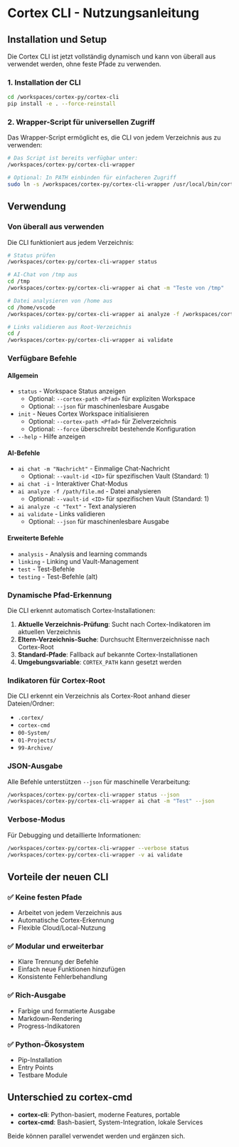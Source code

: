 # Cortex CLI - Nutzungsanleitung

## Installation und Setup

Die Cortex CLI ist jetzt vollständig dynamisch und kann von überall aus verwendet werden, ohne feste Pfade zu verwenden.

### 1. Installation der CLI
```bash
cd /workspaces/cortex-py/cortex-cli
pip install -e . --force-reinstall
```

### 2. Wrapper-Script für universellen Zugriff
Das Wrapper-Script ermöglicht es, die CLI von jedem Verzeichnis aus zu verwenden:
```bash
# Das Script ist bereits verfügbar unter:
/workspaces/cortex-py/cortex-cli-wrapper

# Optional: In PATH einbinden für einfacheren Zugriff
sudo ln -s /workspaces/cortex-py/cortex-cli-wrapper /usr/local/bin/cortex-cli
```

## Verwendung

### Von überall aus verwenden
Die CLI funktioniert aus jedem Verzeichnis:

```bash
# Status prüfen
/workspaces/cortex-py/cortex-cli-wrapper status

# AI-Chat von /tmp aus
cd /tmp
/workspaces/cortex-py/cortex-cli-wrapper ai chat -m "Teste von /tmp"

# Datei analysieren von /home aus
cd /home/vscode
/workspaces/cortex-py/cortex-cli-wrapper ai analyze -f /workspaces/cortex-py/cortex/README.md

# Links validieren aus Root-Verzeichnis
cd /
/workspaces/cortex-py/cortex-cli-wrapper ai validate
```

### Verfügbare Befehle

#### Allgemein
- `status` - Workspace Status anzeigen
	- Optional: `--cortex-path <Pfad>` für expliziten Workspace
	- Optional: `--json` für maschinenlesbare Ausgabe
- `init` - Neues Cortex Workspace initialisieren
	- Optional: `--cortex-path <Pfad>` für Zielverzeichnis
	- Optional: `--force` überschreibt bestehende Konfiguration
- `--help` - Hilfe anzeigen

#### AI-Befehle
- `ai chat -m "Nachricht"` - Einmalige Chat-Nachricht
	- Optional: `--vault-id <ID>` für spezifischen Vault (Standard: 1)
- `ai chat -i` - Interaktiver Chat-Modus
- `ai analyze -f /path/file.md` - Datei analysieren
	- Optional: `--vault-id <ID>` für spezifischen Vault (Standard: 1)
- `ai analyze -c "Text"` - Text analysieren
- `ai validate` - Links validieren
	- Optional: `--json` für maschinenlesbare Ausgabe

#### Erweiterte Befehle
- `analysis` - Analysis and learning commands
- `linking` - Linking und Vault-Management
- `test` - Test-Befehle
- `testing` - Test-Befehle (alt)

### Dynamische Pfad-Erkennung

Die CLI erkennt automatisch Cortex-Installationen:

1. **Aktuelle Verzeichnis-Prüfung**: Sucht nach Cortex-Indikatoren im aktuellen Verzeichnis
2. **Eltern-Verzeichnis-Suche**: Durchsucht Elternverzeichnisse nach Cortex-Root
3. **Standard-Pfade**: Fallback auf bekannte Cortex-Installationen
4. **Umgebungsvariable**: `CORTEX_PATH` kann gesetzt werden

### Indikatoren für Cortex-Root
Die CLI erkennt ein Verzeichnis als Cortex-Root anhand dieser Dateien/Ordner:
- `.cortex/`
- `cortex-cmd`
- `00-System/`
- `01-Projects/`
- `99-Archive/`

### JSON-Ausgabe
Alle Befehle unterstützen `--json` für maschinelle Verarbeitung:
```bash
/workspaces/cortex-py/cortex-cli-wrapper status --json
/workspaces/cortex-py/cortex-cli-wrapper ai chat -m "Test" --json
```

### Verbose-Modus
Für Debugging und detaillierte Informationen:
```bash
/workspaces/cortex-py/cortex-cli-wrapper --verbose status
/workspaces/cortex-py/cortex-cli-wrapper -v ai validate
```

## Vorteile der neuen CLI

### ✅ Keine festen Pfade
- Arbeitet von jedem Verzeichnis aus
- Automatische Cortex-Erkennung
- Flexible Cloud/Local-Nutzung

### ✅ Modular und erweiterbar
- Klare Trennung der Befehle
- Einfach neue Funktionen hinzufügen
- Konsistente Fehlerbehandlung

### ✅ Rich-Ausgabe
- Farbige und formatierte Ausgabe
- Markdown-Rendering
- Progress-Indikatoren

### ✅ Python-Ökosystem
- Pip-Installation
- Entry Points
- Testbare Module

## Unterschied zu cortex-cmd

- **cortex-cli**: Python-basiert, moderne Features, portable
- **cortex-cmd**: Bash-basiert, System-Integration, lokale Services

Beide können parallel verwendet werden und ergänzen sich.
